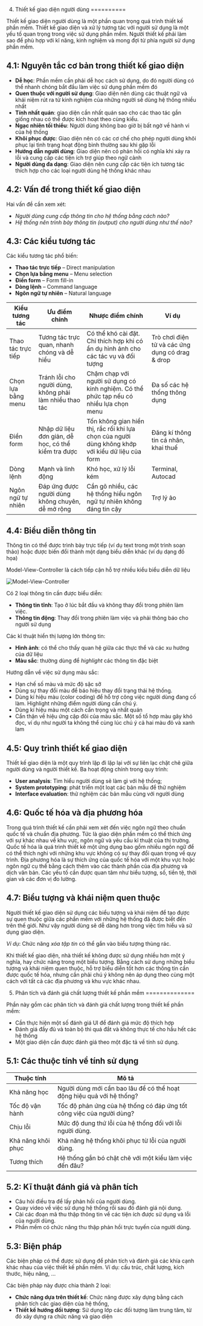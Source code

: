 4. Thiết kế giao diện người dùng
==========

Thiết kế giao diện người dùng là một phần quan trọng quá trình thiết kế phần mềm. Thiết kế giao diện và xử lý tương tác với người sử dụng là một yếu tố quan trọng trong việc sử dụng phần mềm. Người thiết kế phải làm sao để phù hợp với kĩ năng, kinh nghiệm và mong đợi từ phía người sử dụng phần mềm.


4.1: Nguyên tắc cơ bản trong thiết kế giao diện
-----------

- **Dễ học**: Phần mềm cần phải dễ học cách sử dụng, do đó người dùng có thể nhanh chóng bắt đầu làm việc sử dụng phần mềm đó
- **Quen thuộc với người sử dụng**: Giao diện nên dùng các thuật ngữ và khái niệm rút ra từ kinh nghiệm của những người sẽ dùng hệ thống nhiều nhất
- **Tính nhất quán**: giao diện cần nhất quán sao cho các thao tác gần giống nhau có thể được kích hoạt theo cùng kiểu.
- **Ngạc nhiên tối thiểu**: Người dùng không bao giờ bị bất ngờ về hành vi của hệ thống
- **Khôi phục được**: Giao diện nên có các cơ chế cho phép người dùng khôi phục lại tình trạng hoạt động bình thường sau khi gặp lỗi
- **Hướng dẫn người dùng**: Giao diện nên có phản hồi có nghĩa khi xảy ra lỗi và cung cấp các tiện ích trợ giúp theo ngữ cảnh
- **Người dùng đa dạng**: Giao diện nên cung cấp các tiện ích tương tác thích hợp cho các loại người dùng hệ thống khác nhau

4.2: Vấn đề trong thiết kế giao diện
-----------

Hai vấn đề cần xem xét:

- *Người dùng cung cấp thông tin cho hệ thống bằng cách nào?*
- *Hệ thống nên trình bày thông tin (output) cho người dùng như thế nào?*

4.3: Các kiểu tương tác
----------

Các kiểu tương tác phổ biến:

- **Thao tác trực tiếp** – Direct manipulation
- **Chọn lựa bằng menu** – Menu selection
- **Điền form** – Form fill-in
- **Dòng lệnh** – Command language
- **Ngôn ngữ tự nhiên** – Natural language


Kiểu tương tác | Ưu điểm chính | Nhược điểm chính | Ví dụ
-------------- | ------------- | ---------------- | -----
Thao tác trực tiếp | Tương tác trực quan, nhanh chóng và dễ hiểu | Có thể khó cài đặt. Chỉ thích hợp khi có ẩn dụ hình ảnh cho các tác vụ và đối tượng | Trò chơi điện tử và các ứng dụng có drag & drop
Chọn lựa bằng menu | Tránh lỗi cho người dùng, không phải làm nhiều thao tác | Chậm chạp với người sử dụng có kinh nghiệm. Có thể phức tạp nếu có nhiều lựa chọn menu | Đa số các hệ thống thông dụng
Điền form | Nhập dữ liệu đơn giản, dễ học, có thể kiểm tra được | Tốn không gian hiển thị, rắc rối khi lựa chọn của người dùng không khớp với kiểu dữ liệu của form | Đăng kí thông tin cá nhân, khai thuế
Dòng lệnh | Mạnh và linh động | Khó học, xử lý lỗi kém | Terminal, Autocad
Ngôn ngữ tự nhiên | Đáp ứng được người dùng không chuyên, dễ mở rộng | Cần gõ nhiều, các hệ thống hiểu ngôn ngữ tự nhiên không đáng tin cậy | Trợ lý ảo

4.4: Biểu diễn thông tin
---------------

Thông tin có thể được trình bày trực tiếp (ví dụ text trong một trình soạn thảo) hoặc được biến đổi thành một dạng biểu diễn khác (ví dụ dạng đồ họa)

Model-View-Controller là cách tiếp cận hỗ trợ nhiều kiểu biểu diễn dữ liệu

![Model-View-Controller](https://db.tt/mOXvkjRO)

Có 2 loại thông tin cần được biểu diễn:

- **Thông tin tĩnh**: Tạo ở lúc bắt đầu và không thay đổi trong phiên làm việc.
- **Thông tin động**: Thay đổi trong phiên làm việc và phải thông báo cho người sử dụng

Các kĩ thuật hiển thị lượng lớn thông tin:
- **Hình ảnh**: có thể cho thấy quan hệ giữa các thực thể và các xu hướng của dữ liệu
- **Màu sắc**: thường dùng để *highlight* các thông tin đặc biệt

Hướng dẫn về việc sử dụng màu sắc:
- Hạn chế số màu và mức độ sặc sỡ
- Dùng sự thay đổi màu để báo hiệu thay đổi trạng thái hệ thống.
- Dùng kí hiệu màu (color coding) để hỗ trợ công việc người dùng đang cố làm. Highlight những điểm người dùng cần chú ý.
- Dùng kí hiệu màu một cách cẩn trọng và nhất quán
- Cẩn thận về hiệu ứng cặp đôi của màu sắc. Một số tổ hợp màu gây khó đọc, ví dụ như người ta không thể cùng lúc chú ý cả hai màu đỏ và xanh lam

4.5: Quy trình thiết kế giao diện
------------

Thiết kế giao diện là một quy trình lặp đi lặp lại với sự liên lạc chặt chẽ giữa người dùng và người thiết kế. Ba hoạt động chính trong quy trình:

- **User analysis**: Tìm hiểu người dùng sẽ làm gì với hệ thống;
- **System prototyping**: phát triển một loạt các bản mẫu để thử nghiệm
- **Interface evaluation**: thử nghiệm các bản mẫu cùng với người dùng

4.6: Quốc tế hóa và địa phương hóa
-----------

Trong quá trình thiết kế cần phải xem xét đến việc ngôn ngữ theo chuẩn quốc tế và chuẩn địa phương. Tức là giao diện phần mềm có thể thích ứng với sự khác nhau về khu vực, ngôn ngữ và yêu cầu kĩ thuật của thị trường.
Quốc tế hóa là quá trình thiết kế một ứng dụng bao gồm nhiều ngôn ngữ để có thể thích nghi với những khu vực không có sự thay đổi quan trọng về quy trình.
Địa phương hóa là sự thích ứng của quốc tế hóa với một khu vực hoặc ngôn ngữ cụ thể bằng cách thêm vào các thành phần của địa phương và dịch văn bản.
Các yếu tố cần được quan tâm như biểu tượng, số, tiền tệ, thời gian và các đơn vị đo lường.

4.7: Biểu tượng và khái niệm quen thuộc
-------------

Người thiết kế giao diện sử dụng các biểu tượng và khái niệm để tạo được sự quen thuộc giữa các phần mềm với những hệ thống đã được biết đến trên thế giới.
Như vậy người dùng sẽ dễ dàng hơn trong việc tìm hiểu và sử dụng giao diện.

*Ví dụ*: Chức năng *xóa tập tin* có thể gắn vào biểu tượng thùng rác.

Khi thiết kế giao diện, nhà thiết kế không được sử dụng nhiều hơn một ý nghĩa, hay chức năng trong một biểu tượng.
Bằng cách sử dụng những biểu tượng và khái niệm quen thuộc, hỗ trợ biểu diễn tốt hơn các thông tin cần được quốc tế hóa, nhưng cần phải chú ý không nên áp dụng theo cùng một cách với tất cả các địa phương và khu vực khác nhau.

5. Phân tích và đánh giá chất lượng thiết kế phần mềm
==============

Phần này gồm các phân tích và đánh giá chất lượng trong thiết kế phần mềm:

- Cần thực hiện một số đánh giá UI để đánh giá mức độ thích hợp
- Đánh giá đầy đủ và toàn bộ thì quá đắt và không thực tế cho hầu hết các hệ thống
- Một giao diện cần được đánh giá theo một đặc tả về tính sử dụng.

5.1: Các thuộc tính về tính sử dụng
---------------

Thuộc tính | Mô tả
---------- | -----
Khả năng học | Người dùng mới cần bao lâu để có thể hoạt động hiệu quả với hệ thống?
Tốc độ vận hành | Tốc độ phản ứng của hệ thống có đáp ứng tốt công việc của người dùng?
Chịu lỗi | Mức độ dung thứ lỗi của hệ thống đối với lỗi người dùng.
Khả năng khôi phục | Khả năng hệ thống khôi phục từ lỗi của người dùng.
Tương thích | Hệ thống gắn bó chặt chẽ với một kiểu làm việc đến đâu?

5.2: Kĩ thuật đánh giá và phân tích
---------------

- Câu hỏi điều tra để lấy phản hồi của người dùng.
- Quay video về việc sử dụng hệ thống rồi sau đó đánh giá nội dung.
- Cài các đoạn mã thu thập thông tin về các tiện ích được sử dụng và lỗi của người dùng.
- Phần mềm có chức năng thu thập phản hồi trực tuyến của người dùng.

5.3: Biện pháp
--------------

Các biện pháp có thể được sử dụng để phân tích và đánh giá các khía cạnh khác nhau của việc thiết kế phần mềm.
Ví dụ: cấu trúc, chất lượng, kích thước, hiệu năng, ...

Các biện pháp này được chia thành 2 loại:

- **Chức năng dựa trên thiết kế**: Chức năng được xây dựng bằng cách phân tích các giao diện của hệ thống, 
- **Thiết kế hướng đối tượng**: Sử dụng lớp các đối tượng làm trung tâm, từ đó xây dựng ra chức năng và giao diện
